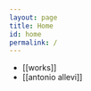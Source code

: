 ```yaml
---
layout: page
title: Home
id: home
permalink: /
---
```


- [[works]]
- [[antonio allevi]]















